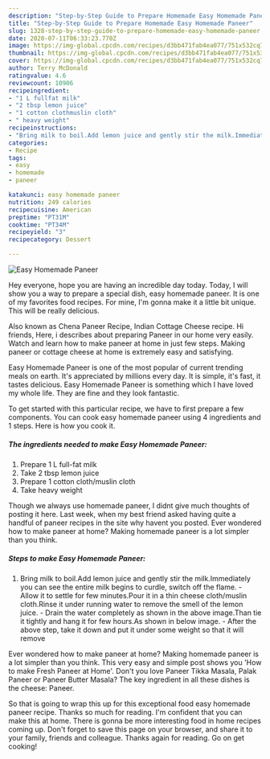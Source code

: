 ```yaml
---
description: "Step-by-Step Guide to Prepare Homemade Easy Homemade Paneer"
title: "Step-by-Step Guide to Prepare Homemade Easy Homemade Paneer"
slug: 1328-step-by-step-guide-to-prepare-homemade-easy-homemade-paneer
date: 2020-07-11T06:33:23.770Z
image: https://img-global.cpcdn.com/recipes/d3bb471fab4ea077/751x532cq70/easy-homemade-paneer-recipe-main-photo.jpg
thumbnail: https://img-global.cpcdn.com/recipes/d3bb471fab4ea077/751x532cq70/easy-homemade-paneer-recipe-main-photo.jpg
cover: https://img-global.cpcdn.com/recipes/d3bb471fab4ea077/751x532cq70/easy-homemade-paneer-recipe-main-photo.jpg
author: Terry McDonald
ratingvalue: 4.6
reviewcount: 10906
recipeingredient:
- "1 L fullfat milk"
- "2 tbsp lemon juice"
- "1 cotton clothmuslin cloth"
- " heavy weight"
recipeinstructions:
- "Bring milk to boil.Add lemon juice and gently stir the milk.Immediately you can see the entire milk begins to curdle, switch off the flame. Allow it to settle for few minutes.Pour it in a thin cheese cloth/muslin cloth.Rinse it under running water to remove the smell of the lemon juice. Drain the water completely as shown in the above image.Than tie it tightly and hang it for few hours.As shown in below image. After the above step, take it down and put it under some weight so that it will remove"
categories:
- Recipe
tags:
- easy
- homemade
- paneer

katakunci: easy homemade paneer 
nutrition: 249 calories
recipecuisine: American
preptime: "PT31M"
cooktime: "PT34M"
recipeyield: "3"
recipecategory: Dessert

---
```



![Easy Homemade Paneer](https://img-global.cpcdn.com/recipes/d3bb471fab4ea077/751x532cq70/easy-homemade-paneer-recipe-main-photo.jpg)

Hey everyone, hope you are having an incredible day today. Today, I will show you a way to prepare a special dish, easy homemade paneer. It is one of my favorites food recipes. For mine, I'm gonna make it a little bit unique. This will be really delicious.

Also known as Chena Paneer Recipe, Indian Cottage Cheese recipe. Hi friends, Here, i describes about preparing Paneer in our home very easily. Watch and learn how to make paneer at home in just few steps. Making paneer or cottage cheese at home is extremely easy and satisfying.

Easy Homemade Paneer is one of the most popular of current trending meals on earth. It's appreciated by millions every day. It is simple, it's fast, it tastes delicious. Easy Homemade Paneer is something which I have loved my whole life. They are fine and they look fantastic.


To get started with this particular recipe, we have to first prepare a few components. You can cook easy homemade paneer using 4 ingredients and 1 steps. Here is how you cook it.

<!--inarticleads1-->

##### The ingredients needed to make Easy Homemade Paneer:

1. Prepare 1 L full-fat milk
1. Take 2 tbsp lemon juice
1. Prepare 1 cotton cloth/muslin cloth
1. Take  heavy weight


Though we always use homemade paneer, I didnt give much thoughts of posting it here. Last week, when my best friend asked having quite a handful of paneer recipes in the site why havent you posted. Ever wondered how to make paneer at home? Making homemade paneer is a lot simpler than you think. 

<!--inarticleads2-->

##### Steps to make Easy Homemade Paneer:

1. Bring milk to boil.Add lemon juice and gently stir the milk.Immediately you can see the entire milk begins to curdle, switch off the flame. - Allow it to settle for few minutes.Pour it in a thin cheese cloth/muslin cloth.Rinse it under running water to remove the smell of the lemon juice. - Drain the water completely as shown in the above image.Than tie it tightly and hang it for few hours.As shown in below image. - After the above step, take it down and put it under some weight so that it will remove


Ever wondered how to make paneer at home? Making homemade paneer is a lot simpler than you think. This very easy and simple post shows you &#39;How to make Fresh Paneer at Home&#39;. Don&#39;t you love Paneer Tikka Masala, Palak Paneer or Paneer Butter Masala? The key ingredient in all these dishes is the cheese: Paneer. 

So that is going to wrap this up for this exceptional food easy homemade paneer recipe. Thanks so much for reading. I'm confident that you can make this at home. There is gonna be more interesting food in home recipes coming up. Don't forget to save this page on your browser, and share it to your family, friends and colleague. Thanks again for reading. Go on get cooking!
